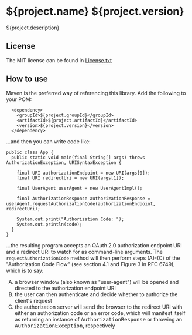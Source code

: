 ${project.name} ${project.version}
==================================
${project.description}


License
-------
The MIT license can be found in [License.txt](License.txt)


How to use
----------
Maven is the preferred way of referencing this library.  Add the following to your POM:

```
  <dependency>
    <groupId>${project.groupId}</groupId>
    <artifactId>${project.artifactId}</artifactId>
    <version>${project.version}</version>
  </dependency>
```

...and then you can write code like:

```
public class App {
  public static void main(final String[] args) throws AuthorizationException, URISyntaxException {

    final URI authorizationEndpoint = new URI(args[0]);
    final URI redirectUri = new URI(args[1]);

    final UserAgent userAgent = new UserAgentImpl();

    final AuthorizationResponse authorizationResponse = userAgent.requestAuthorizationCode(authorizationEndpoint, redirectUri);

    System.out.print("Authorization Code: ");
    System.out.println(code);
  }
}
```

...the resulting program accepts an OAuth 2.0 authorization endpoint URI and a redirect URI to watch for as command-line arguments.  The `requestAuthorizationCode` method will then perform steps (A)-(C) of the "Authorization Code Flow" (see section 4.1 and Figure 3 in RFC 6749), which is to say:
<ol type="A">
  <li>a browser window (also known as "user-agent") will be opened and directed to the authorization endpoint URI</li>
  <li>the user can then authenticate and decide whether to authorize the client's request</li>
  <li>the authorization server will send the browser to the redirect URI with either an authorization code or an error code, which will manifest itself as returning an instance of <tt>AuthorizationResponse</tt> or throwing an <tt>AuthorizationException</tt>, respectively</li>
</ol>
